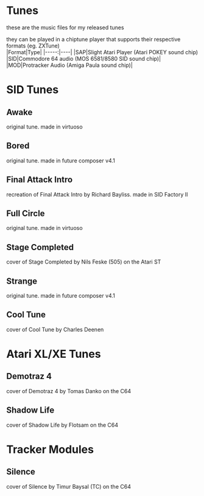 # Tunes
these are the music files for my released tunes  

they can be played in a chiptune player that supports their respective formats (eg. ZXTune)  
|Format|Type|
|-----:|----|
|SAP|Slight Atari Player (Atari POKEY sound chip)
|SID|Commodore 64 audio (MOS 6581/8580 SID sound chip)|
|MOD|Protracker Audio (Amiga Paula sound chip)|
# SID Tunes
## Awake
original tune. made in virtuoso
## Bored
original tune. made in future composer v4.1
## Final Attack Intro
recreation of Final Attack Intro by Richard Bayliss. made in SID Factory II
## Full Circle
original tune. made in virtuoso
## Stage Completed
cover of Stage Completed by Nils Feske (505) on the Atari ST
## Strange
original tune. made in future composer v4.1
## Cool Tune
cover of Cool Tune by Charles Deenen
# Atari XL/XE Tunes
## Demotraz 4
cover of Demotraz 4 by Tomas Danko on the C64
## Shadow Life
cover of Shadow Life by Flotsam on the C64
# Tracker Modules
## Silence
cover of Silence by Timur Baysal (TC) on the C64
